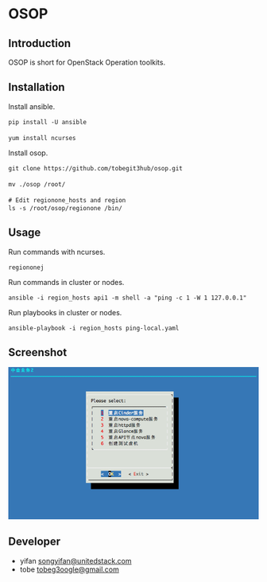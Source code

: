 # OSOP

## Introduction

OSOP is short for OpenStack Operation toolkits.

## Installation

Install ansible.

```
pip install -U ansible

yum install ncurses
```

Install osop.

```
git clone https://github.com/tobegit3hub/osop.git

mv ./osop /root/

# Edit regionone_hosts and region
ls -s /root/osop/regionone /bin/
```

## Usage

Run commands with ncurses.

```
regiononej
```

Run commands in cluster or nodes.

```
ansible -i region_hosts api1 -m shell -a "ping -c 1 -W 1 127.0.0.1"
```

Run playbooks in cluster or nodes.

```
ansible-playbook -i region_hosts ping-local.yaml
```

## Screenshot

![](./screenshot.png)

## Developer

* yifan <songyifan@unitedstack.com>
* tobe <tobeg3oogle@gmail.com>
